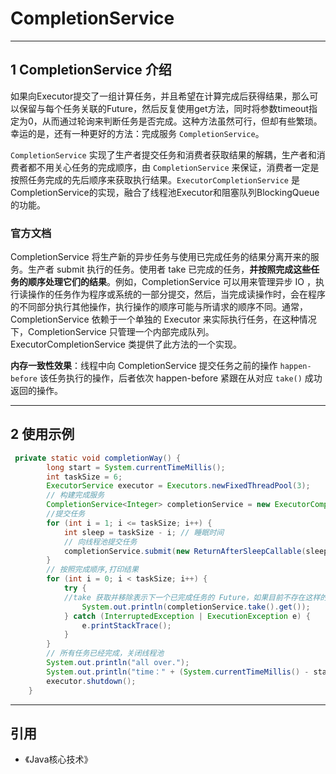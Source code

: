 # CompletionService

---
## 1 CompletionService 介绍

如果向Executor提交了一组计算任务，并且希望在计算完成后获得结果，那么可以保留与每个任务关联的Future，然后反复使用get方法，同时将参数timeout指定为0，从而通过轮询来判断任务是否完成。这种方法虽然可行，但却有些繁琐。幸运的是，还有一种更好的方法：完成服务 `CompletionService`。

`CompletionService` 实现了生产者提交任务和消费者获取结果的解耦，生产者和消费者都不用关心任务的完成顺序，由 `CompletionService` 来保证，消费者一定是按照任务完成的先后顺序来获取执行结果。`ExecutorCompletionService` 是CompletionService的实现，融合了线程池Executor和阻塞队列BlockingQueue的功能。

### 官方文档

CompletionService 将生产新的异步任务与使用已完成任务的结果分离开来的服务。生产者 submit 执行的任务。使用者 take 已完成的任务，**并按照完成这些任务的顺序处理它们的结果**。例如，CompletionService 可以用来管理异步 IO ，执行读操作的任务作为程序或系统的一部分提交，然后，当完成读操作时，会在程序的不同部分执行其他操作，执行操作的顺序可能与所请求的顺序不同。通常，CompletionService 依赖于一个单独的 Executor 来实际执行任务，在这种情况下，CompletionService 只管理一个内部完成队列。ExecutorCompletionService 类提供了此方法的一个实现。

**内存一致性效果**：线程中向 CompletionService 提交任务之前的操作 `happen-before` 该任务执行的操作，后者依次 happen-before 紧跟在从对应 `take()` 成功返回的操作。



---
## 2 使用示例

```java
 private static void completionWay() {
        long start = System.currentTimeMillis();
        int taskSize = 6;
        ExecutorService executor = Executors.newFixedThreadPool(3);
        // 构建完成服务
        CompletionService<Integer> completionService = new ExecutorCompletionService<>(executor);
        //提交任务
        for (int i = 1; i <= taskSize; i++) {
            int sleep = taskSize - i; // 睡眠时间
            // 向线程池提交任务
            completionService.submit(new ReturnAfterSleepCallable(sleep, i));
        }
        // 按照完成顺序,打印结果
        for (int i = 0; i < taskSize; i++) {
            try {
            //take 获取并移除表示下一个已完成任务的 Future，如果目前不存在这样的任务，则等待。
                System.out.println(completionService.take().get());
            } catch (InterruptedException | ExecutionException e) {
                e.printStackTrace();
            }
        }
        // 所有任务已经完成，关闭线程池
        System.out.println("all over.");
        System.out.println("time：" + (System.currentTimeMillis() - start));
        executor.shutdown();
    }
```

---
## 引用

- 《Java核心技术》